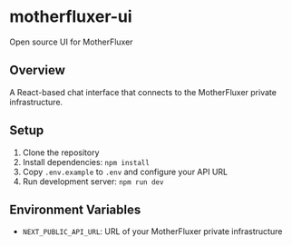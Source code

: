 # motherfluxer-ui
Open source UI for MotherFluxer

## Overview
A React-based chat interface that connects to the MotherFluxer private infrastructure.

## Setup
1. Clone the repository
2. Install dependencies: `npm install`
3. Copy `.env.example` to `.env` and configure your API URL
4. Run development server: `npm run dev`

## Environment Variables
- `NEXT_PUBLIC_API_URL`: URL of your MotherFluxer private infrastructure
